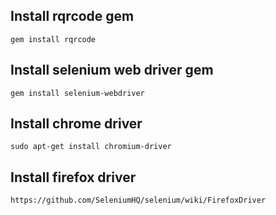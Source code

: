 ## Install rqrcode gem
`gem install rqrcode`

## Install selenium web driver gem
`gem install selenium-webdriver`

## Install chrome driver
`sudo apt-get install chromium-driver`

## Install firefox driver
`https://github.com/SeleniumHQ/selenium/wiki/FirefoxDriver`